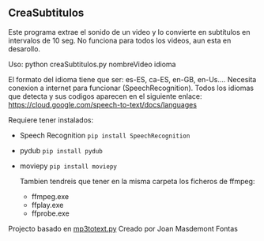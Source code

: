 ## CreaSubtitulos
Este programa extrae el sonido de un video y lo convierte en subtítulos en intervalos de 10 seg. No funciona para todos los videos, aun esta en desarollo.

Uso:
    python creaSubtitulos.py nombreVideo idioma
    
El formato del idioma tiene que ser: es-ES, ca-ES, en-GB, en-Us....
Necesita conexion a internet para funcionar (SpeechRecognition). Todos los idiomas que detecta y sus codigos aparecen en el siguiente enlace:
https://cloud.google.com/speech-to-text/docs/languages

Requiere tener instalados:
- Speech Recognition     `pip install SpeechRecognition`
- pydub                  `pip install pydub`
- moviepy                `pip install moviepy`

    Tambien tendreis que tener en la misma carpeta los ficheros de ffmpeg:
    - ffmpeg.exe
    - ffplay.exe
    - ffprobe.exe














Projecto basado en [mp3totext.py](https://gist.github.com/nosemas/a7e01f629c0302539ae4ee0782e5a801) Creado por Joan Masdemont Fontas
